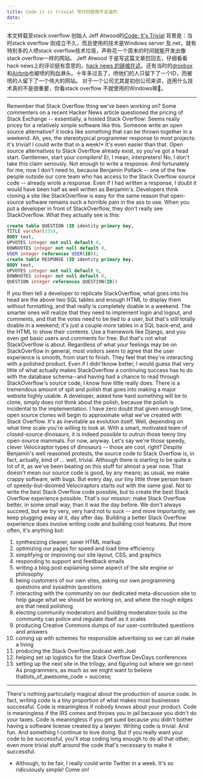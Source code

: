 ```yaml
---
title: Code it is trivial 写代码是微不足道的
date:
---
```


本文转载至stack overflow 创始人 Jeff Atwood的[Code: It's Trivial](https://blog.codinghorror.com/code-its-trivial/)
背景是：当时stack overflow 刚成立不久，而且使用的技术是Windows server 及.net，就有特别多的人喷stack overflow技术垃圾，声称花一个周末的时间就能开发出像stack overflow一样的网站。 Jeff Atwood 于是写这篇文章怼回去，仔细看看hack news上的评论挺有意思的。[hack news 的链接在这](https://news.ycombinator.com/item?id=678501)。还有当时的[droxbox](https://news.ycombinator.com/item?id=8863)和[Airbnb](https://news.ycombinator.com/item?id=426120)也被喷的狗血淋头。十年多过去了，喷他们的人只留下了一个ID，而被喷的人留下了一个伟大的网站。
对于一个公司尤其是初创公司来讲，选用什么技术真的不是很重要，你看stack overflow 不就使用的Windows嘛🐎。

----------

Remember that Stack Overflow thing we've been working on? Some commenters on a recent Hacker News article questioned the pricing of Stack Exchange -- essentially, a hosted Stack Overflow:
Seems really pricey for a relatively simple software like this. Someone write an open source alternative? it looks like something that can be thrown together in a weekend.
Ah, yes, the stereotypical programmer response to most projects: it's trivial! I could write that in a week!*
It's even easier than that. Open source alternatives to Stack Overflow already exist, so you've got a head start. Gentlemen, start your compilers! Er, I mean, interpreters!
No, I don't take this claim seriously. Not enough to write a response. And fortunately for me, now I don't need to, because Benjamin Pollack -- one of the few people outside our core team who has access to the Stack Overflow source code -- already wrote a response. Even if I had written a response, I doubt it would have been half as well written as Benjamin's.
Developers think cloning a site like StackOverflow is easy for the same reason that open-source software remains such a horrible pain in the ass to use. When you put a developer in front of StackOverflow, they don't really see StackOverflow. What they actually see is this:

```sql
create table QUESTION (ID identity primary key,
TITLE varchar(255),
BODY text,
UPVOTES integer not null default 0,
DOWNVOTES integer not null default 0,
USER integer references USER(ID));
create table RESPONSE (ID identity primary key,
BODY text,
UPVOTES integer not null default 0,
DOWNVOTES integer not null default 0,
QUESTION integer references QUESTION(ID))
```

If you then tell a developer to replicate StackOverflow, what goes into his head are the above two SQL tables and enough HTML to display them without formatting, and that really is completely doable in a weekend. The smarter ones will realize that they need to implement login and logout, and comments, and that the votes need to be tied to a user, but that's still totally doable in a weekend; it's just a couple more tables in a SQL back-end, and the HTML to show their contents. Use a framework like Django, and you even get basic users and comments for free.
But that's not what StackOverflow is about. Regardless of what your feelings may be on StackOverflow in general, most visitors seem to agree that the user experience is smooth, from start to finish. They feel that they're interacting with a polished product. Even if I didn'tknow better, I would guess that very little of what actually makes StackOverflow a continuing success has to do with the database schema--and having had a chance to read through StackOverflow's source code, I know how little really does. There is a tremendous amount of spit and polish that goes into making a major website highly usable. A developer, asked how hard something will be to clone, simply does not think about the polish, because the polish is incidental to the implementation.
I have zero doubt that given enough time, open source clones will begin to approximate what we've created with Stack Overflow. It's as inevitable as evolution itself. Well, depending on what time scale you're willing to look at. With a smart, motivated team of closed-source dinosaurs, it is indeed possible to outrun those teeny tiny open-source mammals. For now, anyway. Let's say we're those speedy, clever Velociraptor types of dinosaurs -- those are cool, right?
Despite Benjamin's well reasoned protests, the source code to Stack Overflow is, in fact, actually, kind of ... well, trivial. Although there is starting to be quite a lot of it, as we've been beating on this stuff for almost a year now. That doesn't mean our source code is good, by any means; as usual, we make crappy software, with bugs. But every day, our tiny little three person team of speedy-but-doomed Velociraptors starts out with the same goal. Not to write the best Stack Overflow code possible, but to create the best Stack Overflow experience possible. That's our mission: make Stack Overflow better, in some small way, than it was the day before. We don't always succeed, but we try very, very hard not to suck -- and more importantly, we keep plugging away at it, day after day.
Building a better Stack Overflow experience does involve writing code and building cool features. But more often, it's anything but:

1. synthesizing cleaner, saner HTML markup
2. optimizing our pages for speed and load time efficiency
3. simplifying or improving our site layout, CSS, and graphics
4. responding to support and feedback emails
5. writing a blog post explaining some aspect of the site engine or philosophy
6. being customers of our own sites, asking our own programming questions and sysadmin questions
7. interacting with the community on our dedicated meta-discussion site to help gauge what we should be working on, and where the rough edges are that need polishing
8. electing community moderators and building moderation tools so the community can police and regulate itself as it scales
9. producing Creative Commons dumps of our user-contributed questions and answers
10. coming up with schemes for responsible advertising so we can all make a living
11. producing the Stack Overflow podcast with Joel
12. helping set up logistics for the Stack Overflow DevDays conferences
13. setting up the next site in the trilogy, and figuring out where we go next As programmers, as much as we might want to believe thatlots_of_awesome_code = success;

----------

There's nothing particularly magical about the production of source code. In fact, writing code is a tiny proportion of what makes most businesses successful.
Code is meaningless if nobody knows about your product. Code is meaningless if the IRS comes and throws you in jail because you didn't do your taxes. Code is meaningless if you get sued because you didn't bother having a software license created by a lawyer.
Writing code is trivial. And fun. And something I continue to love doing. But if you really want your code to be successful, you'll stop coding long enough to do all that other, even more trivial stuff around the code that's necessary to make it successful.

* Although, to be fair, I really could write Twitter in a week. It's so ridiculously simple! Come on!
